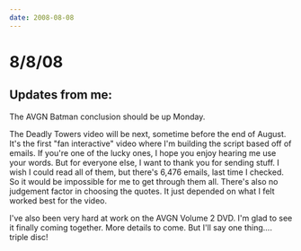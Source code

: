 ```yaml
---
date: 2008-08-08
---
```

# 8/8/08

## Updates from me:

The AVGN Batman conclusion should be up Monday.

The Deadly Towers video will be next, sometime before the end of August. It's the first "fan interactive" video where I'm building the script based off of emails. If you're one of the lucky ones, I hope you enjoy hearing me use your words. But for everyone else, I want to thank you for sending stuff. I wish I could read all of them, but there's 6,476 emails, last time I checked. So it would be impossible for me to get through them all. There's also no judgement factor in choosing the quotes. It just depended on what I felt worked best for the video.

I've also been very hard at work on the AVGN Volume 2 DVD. I'm glad to see it finally coming together. More details to come. But I'll say one thing.... triple disc!